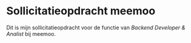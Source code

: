# Sollicitatieopdracht meemoo
Dit is mijn sollicitatieopdracht voor de functie van _Backend Developer &amp; Analist_ bij meemoo.
